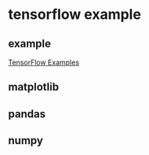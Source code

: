 # tensorflow example

## example 
[TensorFlow Examples](https://github.com/aymericdamien/TensorFlow-Examples)

## matplotlib

## pandas

## numpy